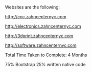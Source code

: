 Websites are the following:


http://cnc.zahncenternyc.com

http://electronics.zahncenternyc.com

http://3dprint.zahncenternyc.com

http://software.zahncenternyc.com


Total Time Taken to Complete: 4 Months

75% Bootstrap 25% written native code
